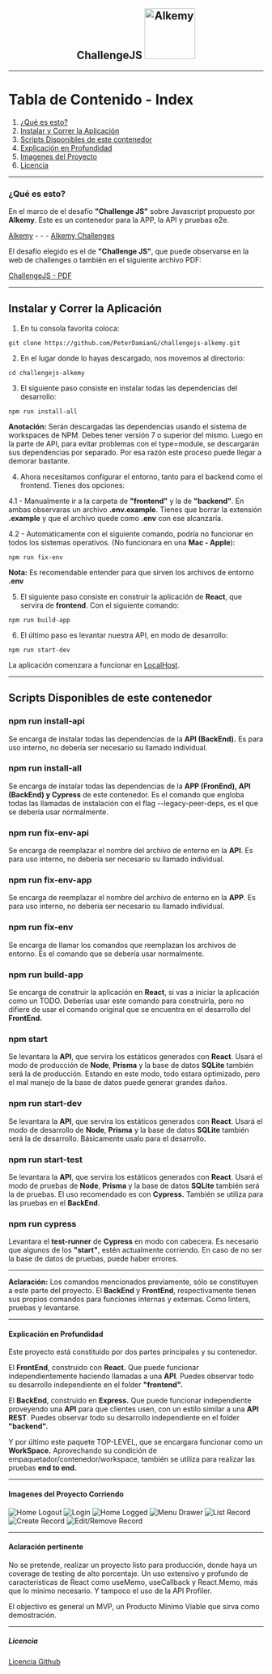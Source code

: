 <h2 align="center">
  ChallengeJS 
  <img src="https://www.alkemy.org/assets/images/logo-header.png" alt="Alkemy" width="100" />
</h2>

---

# Tabla de Contenido - Index

1. [¿Qué es esto?](#what)
2. [Instalar y Correr la Aplicación](#run)
3. [Scripts Disponibles de este contenedor](#scripts)
4. [Explicación en Profundidad](#deep)
5. [Imagenes del Proyecto](#img)
6. [Licencia](#license)

---

### ¿Qué es esto? <a name="what"></a>

En el marco de el desafío <b>"Challenge JS"</b> sobre Javascript propuesto por <b>Alkemy</b>.
Este es un contenedor para la APP, la API y pruebas e2e.

[Alkemy](https://www.alkemy.org/) - - - [Alkemy Challenges](https://www.alkemy.org/challenges)

El desafío elegido es el de <b>"Challenge JS"</b>, que puede observarse en la web de challenges o también en el siguiente archivo PDF:

[ChallengeJS - PDF](ChallengeJS.pdf)

---

## Instalar y Correr la Aplicación <a name="run"></a>

1. En tu consola favorita coloca:

`git clone https://github.com/PeterDamianG/challengejs-alkemy.git`

2. En el lugar donde lo hayas descargado, nos movemos al directorio:

`cd challengejs-alkemy`

3. El siguiente paso consiste en instalar todas las dependencias del desarrollo:

`npm run install-all`

<b>Anotación:</b> Serán descargadas las dependencias usando el sistema de workspaces de NPM. Debes tener versión 7 o superior del mismo. Luego en la parte de API, para evitar problemas con el type=module, se descargarán sus dependencias por separado.
Por esa razón este proceso puede llegar a demorar bastante.

4. Ahora necesitamos configurar el entorno, tanto para el backend como el frontend. Tienes dos opciones:

4.1 - Manualmente ir a la carpeta de <b>"frontend"</b> y la de <b>"backend"</b>. En ambas observaras un archivo <b>.env.example</b>. Tienes que borrar la extensión <b>.example</b> y que el archivo quede como <b>.env</b> con ese alcanzaría.

4.2 - Automaticamente con el siguiente comando, podría no funcionar en todos los sistemas operativos. (No funcionara en una <b>Mac - Apple</b>):

`npm run fix-env`

<b>Nota:</b> Es recomendable entender para que sirven los archivos de entorno <b>.env</b>

5. El siguiente paso consiste en construir la aplicación de <b>React</b>, que servira de <b>frontend</b>. Con el siguiente comando:

`npm run build-app`

6. El último paso es levantar nuestra API, en modo de desarrollo:

`npm run start-dev`

La aplicación comenzara a funcionar en [LocalHost](http://localhost:3001/).

---

## Scripts Disponibles de este contenedor <a name="scripts"></a>

### npm run install-api

Se encarga de instalar todas las dependencias de la <b>API (BackEnd).</b> Es para uso interno, no debería ser necesario su llamado individual.

### npm run install-all

Se encarga de instalar todas las dependencias de la <b>APP (FronEnd), API (BackEnd) y Cypress</b> de este contenedor. Es el comando que engloba todas las llamadas de instalación con el flag --legacy-peer-deps, es el que se debería usar normalmente.

### npm run fix-env-api

Se encarga de reemplazar el nombre del archivo de enterno en la <b>API</b>. Es para uso interno, no debería ser necesario su llamado individual.

### npm run fix-env-app

Se encarga de reemplazar el nombre del archivo de enterno en la <b>APP</b>. Es para uso interno, no debería ser necesario su llamado individual.

### npm run fix-env

Se encarga de llamar los comandos que reemplazan los archivos de entorno. Es el comando que se debería usar normalmente.

### npm run build-app

Se encarga de construir la aplicación en <b>React</b>, si vas a iniciar la aplicación como un TODO. Deberías usar este comando para construirla, pero no difiere de usar el comando original que se encuentra en el desarrollo del <b>FrontEnd.</b>

### npm start

Se levantara la <b>API</b>, que servira los estáticos generados con <b>React</b>. Usará el modo de producción de <b>Node</b>, <b>Prisma</b> y la base de datos <b>SQLite</b> también será la de producción. Estando en este modo, todo estara optimizado, pero el mal manejo de la base de datos puede generar grandes daños.

### npm run start-dev

Se levantara la <b>API</b>, que servira los estáticos generados con <b>React</b>. Usará el modo de desarrollo de <b>Node</b>, <b>Prisma</b> y la base de datos <b>SQLite</b> también será la de desarrollo. Básicamente usalo para el desarrollo.

### npm run start-test

Se levantara la <b>API</b>, que servira los estáticos generados con <b>React</b>. Usará el modo de pruebas de <b>Node</b>, <b>Prisma</b> y la base de datos <b>SQLite</b> también será la de pruebas. El uso recomendado es con <b>Cypress.</b> También se utiliza para las pruebas en el <b>BackEnd</b>.

### npm run cypress

Levantara el <b>test-runner</b> de <b>Cypress</b> en modo con cabecera. Es necesario que algunos de los <b>"start"</b>, estén actualmente corriendo. En caso de no ser la base de datos de pruebas, puede haber errores.

---

<b>Aclaración:</b> Los comandos mencionados previamente, sólo se constituyen a este parte del proyecto. El <b>BackEnd</b> y <b>FrontEnd</b>, respectivamente tienen sus propios comandos para funciones internas y externas. Como linters, pruebas y levantarse.

---

#### Explicación en Profundidad <a name="deep"></a>

Este proyecto está constituido por dos partes principales y su contenedor.

El <b>FrontEnd</b>, construido con <b>React.</b> Que puede funcionar independientemente haciendo llamadas a una <b>API</b>. Puedes observar todo su desarrollo independiente en el folder <b>"frontend".</b>

El <b>BackEnd</b>, construido en <b>Express.</b> Que puede funcionar independiente proveyendo una <b>API</b> para que clientes usen, con un estilo similar a una <b>API REST</b>. Puedes observar todo su desarrollo independiente en el folder <b>"backend".</b>

Y por último este paquete TOP-LEVEL, que se encargara funcionar como un <b>WorkSpace.</b> Aprovechando su condición de empaquetador/contenedor/workspace, también se utiliza para realizar las pruebas <b>end to end.</b>

---

#### Imagenes del Proyecto Corriendo <a name="img"></a>

![Home Logout](img/home-logout.jpg)
![Login](img/login.jpg)
![Home Logged](img/home-logged.jpg)
![Menu Drawer](img/menu-drawer.jpg)
![List Record](img/list-record.jpg)
![Create Record](img/create-record.jpg)
![Edit/Remove Record](img/edit-remove-record.jpg)

---

#### Aclaración pertinente

No se pretende, realizar un proyecto listo para producción, donde haya un coverage de testing de alto porcentaje. Un uso extensivo y profundo de caracteristicas de React como useMemo, useCallback y React.Memo, más que lo minimo necesario. Y tampoco el uso de la API Profiler.

El objectivo es general un MVP, un Producto Mínimo Viable que sirva como demostración.

---

##### Licencia <a name="license"></a>

[Licencia Github](LICENSE)
